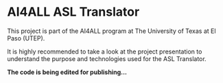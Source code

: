 # AI4ALL ASL Translator

This project is part of the AI4ALL program at The University of Texas at El Paso (UTEP).

It is highly recommended to take a look at the project presentation to understand the purpose and technologies used for the ASL Translator.

**The code is being edited for publishing...**
